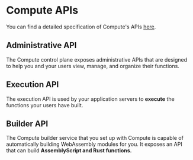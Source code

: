 # Compute APIs

You can find a detailed specification of Compute's APIs [here](https://suborbital-compute.readme.io/reference/api-reference).

## Administrative API

The Compute control plane exposes administrative APIs that are designed to help you and your users view, manage, and organize their functions. 

## Execution API

The execution API is used by your application servers to **execute** the functions your users have built.

## Builder API

The Compute builder service that you set up with Compute is capable of automatically building WebAssembly modules for you. It exposes an API that can build **AssemblyScript and Rust functions.**
